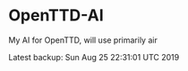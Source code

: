 # OpenTTD-AI
My AI for OpenTTD, will use primarily air

Latest backup: Sun Aug 25 22:31:01 UTC 2019
